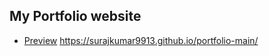## My Portfolio website


- [Preview](https://surajkumar9913.github.io/portfolio-main/)
 https://surajkumar9913.github.io/portfolio-main/

